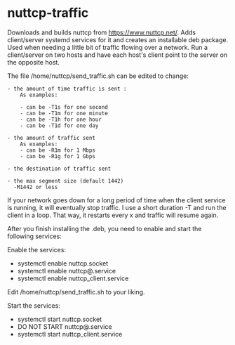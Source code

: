 # nuttcp-traffic


Downloads and builds nuttcp from https://www.nuttcp.net/.  Adds client/server systemd services for it and creates an installable deb package.  Used when needing a little bit of traffic flowing over a network. Run a client/server on two hosts and have each host's client point to the server on the opposite host. 

The file /home/nuttcp/send_traffic.sh can be edited to change:

    - the amount of time traffic is sent :
        As examples:

        - can be -T1s for one second
        - can be -T1m for one minute
        - can be -T1h for one hour
        - can be -T1d for one day

    - the amount of traffic sent
        As examples:
        - can be -R1m for 1 Mbps
        - can be -R1g for 1 Gbps

    - the destination of traffic sent

    - the max segment size (default 1442)
      -M1442 or less

If your network goes down for a long period of time when the client service is running, it will eventually stop traffic.  I use a short duration -T and run the client in a loop. That way, it restarts every x and traffic will resume again. 

After you finish installing the .deb, you need to enable and start the following services:

Enable the services:

- systemctl enable nuttcp.socket
- systemctl enable nuttcp@.service
- systemctl enable nuttcp_client.service

Edit /home/nuttcp/send_traffic.sh to your liking.

Start the services:

- systemctl start nuttcp.socket
- DO NOT START nuttcp@.service
- systemctl start nuttcp_client.service




